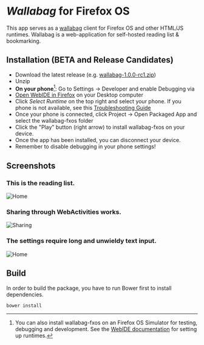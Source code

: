 # *Wallabag* for Firefox OS
This app serves as a [wallabag](https://www.wallabag.org/) client for Firefox OS and other HTML/JS runtimes. Wallabag is a web-application for self-hosted reading list & bookmarking.

## Installation (BETA and Release Candidates)
* Download the latest release (e.g. [wallabag-1.0.0-rc1.zip](https://github.com/freddyb/wallabag-fxos/archive/1.0.0-rc1.zip))
* Unzip
* **On your phone**[^1]: Go to Settings → Developer and enable Debugging via 
* [Open WebIDE in Firefox](https://developer.mozilla.org/en-US/docs/Tools/WebIDE/Opening_WebIDE) on your Desktop computer
* Click *Select Runtime* on the top right and select your phone. If you phone is not available, see this [Troubleshooting Guide](https://developer.mozilla.org/en-US/docs/Tools/WebIDE/Troubleshooting)
* Once your phone is connected, click Project → Open Packaged App and select the wallabag-fxos folder
* Click the "Play" button (right arrow) to install wallabag-fxos on your device.
* Once the app has been installed, you can disconnect your device.
* Remember to disable debugging in your phone settings!


[^1]: You can also install wallabag-fxos on an Firefox OS Simulator for testing, debugging and development. See the [WebIDE documentation](https://developer.mozilla.org/en-US/docs/Tools/WebIDE) for setting up runtimes.

## Screenshots
### This is the reading list.
![Home](screenshots/home.png)


### Sharing through WebActivities works.
![Sharing](screenshots/share-success.png)


### The settings require long and unwieldy text input.
![Home](screenshots/settings.png)

## Build
In order to build the package, you have to run Bower first to install
dependencies.

```
bower install
```
